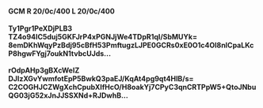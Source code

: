 #### GCM R 20/0c/400 L 20/0c/400
**Ty1Pgr1PeXDjPLB3**<br/>**TZ4o94IC5duj5GKFJrP4xPGNJjWe4TDpR1ql/SbMUYk=**<br/>**8emDKhWqyPzBdj95cBfH53PmftugzLJPE0GCRs0xE0O1c4Ol8nICpaLKcP8hgwFYgj7oukN1tvbcUJds...**<br/><br/>
**rOdpAHp3gBXcWeIZ**<br/>**DJIzXGvYwmfotEpP5BwkQ3paEJ/KqAt4pg9qt4HIB/s=**<br/>**C2COGHJCZWgXchCpubXIfHcO/H8oakYj7CPyC3qnCRTPpW5+QtoJNbuQG03jG52xJnJJSSXNd+RJDwhB...**
